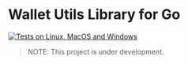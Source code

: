 # Wallet Utils Library for Go

[![Tests on Linux, MacOS and Windows](https://github.com/15ho/wallet-utils-go/workflows/CI/badge.svg)](https://github.com/15ho/wallet-utils-go/actions?query=workflow%3ACI)

> NOTE: This project is under development.

